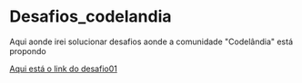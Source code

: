 # Desafios_codelandia
 
Aqui aonde irei solucionar desafios aonde a comunidade "Codelândia" está propondo

<a href="https://allexaldir.github.io/Desafios_codelandia/" target="_blank">Aqui está o link do desafio01</a>